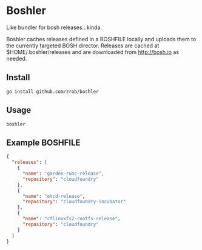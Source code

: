 # Boshler

Like bundler for bosh releases...kinda.

Boshler caches releases defined in a BOSHFILE locally and uploads them to the currently targeted BOSH director.
Releases are cached at $HOME/.boshler/releases and are downloaded from http://bosh.io as needed.  

## Install

```
go install github.com/zrob/boshler
```

## Usage

```
boshler
```

## Example BOSHFILE

```json
{
  "releases": [
    {
      "name": "garden-runc-release",
      "repository": "cloudfoundry"
    },
    {
      "name": "etcd-release",
      "repository": "cloudfoundry-incubator"
    },
    {
      "name": "cflinuxfs2-rootfs-release",
      "repository": "cloudfoundry"
    }
  ]
}
```
